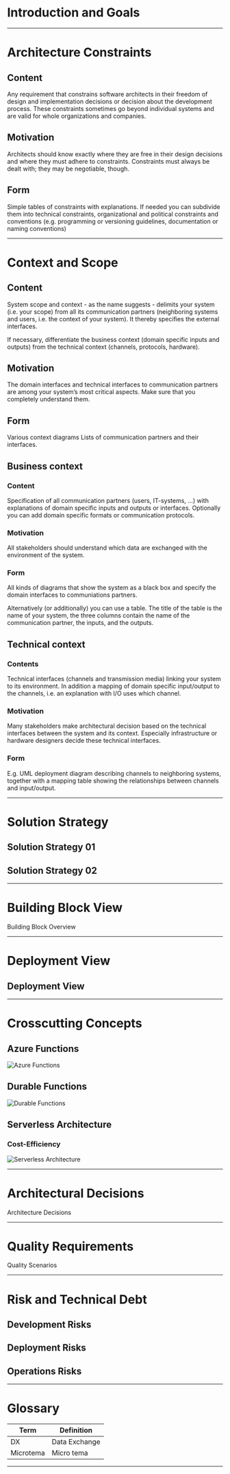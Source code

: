 # Introduction and Goals

---

# Architecture Constraints

## Content

Any requirement that constrains software architects in their freedom of design and implementation decisions or decision about the development process. These constraints sometimes go beyond individual systems and are valid for whole organizations and companies.

## Motivation

Architects should know exactly where they are free in their design decisions and where they must adhere to constraints. Constraints must always be dealt with; they may be negotiable, though.

## Form

Simple tables of constraints with explanations. If needed you can subdivide them into technical constraints, organizational and political constraints and conventions (e.g. programming or versioning guidelines, documentation or naming conventions)

---

# Context and Scope

## Content

System scope and context - as the name suggests - delimits your system (i.e. your scope) from all its communication partners (neighboring systems and users, i.e. the context of your system). It thereby specifies the external interfaces.

If necessary, differentiate the business context (domain specific inputs and outputs) from the technical context (channels, protocols, hardware).

## Motivation

The domain interfaces and technical interfaces to communication partners are among your system’s most critical aspects. Make sure that you completely understand them.

## Form

Various context diagrams
Lists of communication partners and their interfaces.

## Business context

### Content
Specification of all communication partners (users, IT-systems, …) with explanations of domain specific inputs and outputs or interfaces. Optionally you can add domain specific formats or communication protocols.

### Motivation
All stakeholders should understand which data are exchanged with the environment of the system.

### Form
All kinds of diagrams that show the system as a black box and specify the domain interfaces to communiations partners.

Alternatively (or additionally) you can use a table. The title of the table is the name of your system, the three columns contain the name of the communication partner, the inputs, and the outputs.


## Technical context

### Contents

Technical interfaces (channels and transmission media) linking your system to its environment. In addition a mapping of domain specific input/output to the channels, i.e. an explanation with I/O uses which channel.

### Motivation

Many stakeholders make architectural decision based on the technical interfaces between the system and its context. Especially infrastructure or hardware designers decide these technical interfaces.

### Form

E.g. UML deployment diagram describing channels to neighboring systems, together with a mapping table showing the relationships between channels and input/output.

---

# Solution Strategy

## Solution Strategy 01

## Solution Strategy 02



---

# Building Block View

Building Block Overview



---

# Deployment View

## Deployment View



---

# Crosscutting Concepts

## Azure Functions

![Azure Functions](docs/images/08_concept_Azure-Functions-Cover.png)

## Durable Functions

![Durable Functions](docs/images/08_concept_durable_functions.png)

## Serverless Architecture

### Cost-Efficiency

![Serverless Architecture](docs/images/08_concept_serverless_architecture.png)





---

# Architectural Decisions

Architecture Decisions



---

# Quality Requirements

Quality Scenarios



---

# Risk and Technical Debt

## Development Risks

## Deployment Risks

## Operations Risks

---

# Glossary

| Term      | Definition    | 
|-----------|---------------| 
| DX        | Data Exchange | 
| Microtema | Micro tema    |


---

